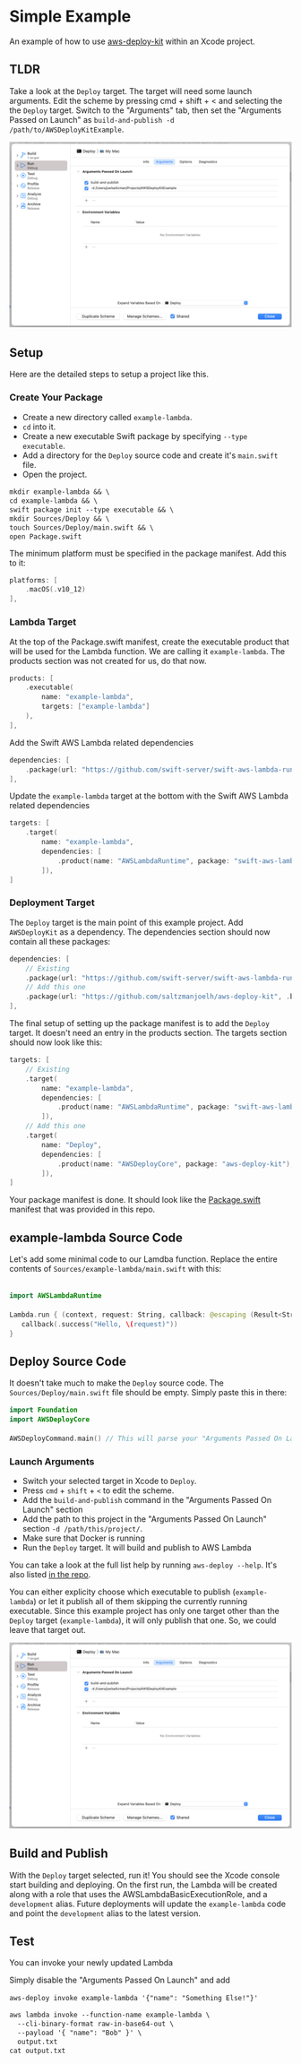 # Simple Example

An example of how to use [aws-deploy-kit](https://github.com/saltzmanjoelh/aws-deploy-kit) within an Xcode project.

## TLDR

Take a look at the `Deploy` target. The target will need some launch arguments. Edit the scheme by pressing cmd + shift + < and selecting the the `Deploy` target. Switch to the "Arguments" tab, then set the "Arguments Passed on Launch" as `build-and-publish -d /path/to/AWSDeployKitExample`.

![LaunchArguments](LaunchArguments.png)

## Setup
Here are the detailed steps to setup a project like this.

### Create Your Package

* Create a new directory called `example-lambda`.
* `cd` into it.
* Create a new executable Swift package by specifying `--type executable`.
* Add a directory for the `Deploy` source code and create it's `main.swift` file.
* Open the project.

```shell
mkdir example-lambda && \
cd example-lambda && \
swift package init --type executable && \
mkdir Sources/Deploy && \
touch Sources/Deploy/main.swift && \
open Package.swift
```

The minimum platform must be specified in the package manifest. Add this to it:

```swift
platforms: [
    .macOS(.v10_12)
],
```

### Lambda Target

At the top of the Package.swift manifest, create the executable product that will be used for the Lambda function. We are calling it `example-lambda`. The products section was not created for us, do that now.  

```swift
products: [
    .executable(
        name: "example-lambda",
        targets: ["example-lambda"]
    ),
],
```

Add the Swift AWS Lambda related dependencies

```swift
dependencies: [
    .package(url: "https://github.com/swift-server/swift-aws-lambda-runtime.git", .branch("main")),
],
```

Update the `example-lambda` target at the bottom with the Swift AWS Lambda related dependencies

```swift
targets: [
    .target(
        name: "example-lambda",
        dependencies: [
            .product(name: "AWSLambdaRuntime", package: "swift-aws-lambda-runtime"),
        ]),
]
```

### Deployment Target

The `Deploy` target is the main point of this example project. Add `AWSDeployKit` as a dependency. The dependencies section should now contain all these packages:

```swift
dependencies: [
    // Existing
    .package(url: "https://github.com/swift-server/swift-aws-lambda-runtime.git", .branch("main")),
    // Add this one
    .package(url: "https://github.com/saltzmanjoelh/aws-deploy-kit", .branch("main")),
],
```

The final setup of setting up the package manifest is to add the `Deploy` target. It doesn't need an entry in the products section. The targets section should now look like this:

```swift
targets: [
    // Existing
    .target(
        name: "example-lambda",
        dependencies: [
            .product(name: "AWSLambdaRuntime", package: "swift-aws-lambda-runtime"),
        ]),
    // Add this one
    .target(
        name: "Deploy",
        dependencies: [
            .product(name: "AWSDeployCore", package: "aws-deploy-kit"),
        ]),
]
```

Your package manifest is done. It should look like the [Package.swift](Package.swift) manifest that was provided in this repo. 

## example-lambda Source Code

Let's add some minimal code to our Lamdba function. Replace the entire contents of `Sources/example-lambda/main.swift` with this:

```swift

import AWSLambdaRuntime

Lambda.run { (context, request: String, callback: @escaping (Result<String, Error>) -> Void) in
   callback(.success("Hello, \(request)"))
}
 ```

 ## Deploy Source Code
 
 It doesn't take much to make the `Deploy` source code. The `Sources/Deploy/main.swift` file should be empty. Simply paste this in there:

 ```swift
 import Foundation
 import AWSDeployCore

 AWSDeployCommand.main() // This will parse your "Arguments Passed On Launch" in the Edit Scheme window

```

### Launch Arguments

* Switch your selected target in Xcode to `Deploy`.
* Press `cmd` + `shift` + `<` to edit the scheme.
* Add the `build-and-publish` command in the "Arguments Passed On Launch" section
* Add the path to this project in the "Arguments Passed On Launch" section `-d /path/this/project/`. 
* Make sure that Docker is running
* Run the `Deploy` target. It will build and publish to AWS Lambda


You can take a look at the full list help by running `aws-deploy --help`. It's also listed [in the repo](https://github.com/saltzmanjoelh/aws-deploy-kit/blob/main/README.md).

You can either explicity choose which executable to publish (`example-lambda`) or let it publish all of them skipping the currently running executable. Since this example project has only one target other than the `Deploy` target (`example-lambda`), it will only publish that one. So, we could leave that target out.

![LaunchArguments](LaunchArguments.png)

## Build and Publish

With the `Deploy` target selected, run it! You should see the Xcode console start building and deploying. On the first run, the Lambda will be created along with a role that uses the AWSLambdaBasicExecutionRole, and a `development` alias. Future deployments will update the `example-lambda` code and point the `development` alias to the latest version.


## Test

You can invoke your newly updated Lambda

Simply disable the "Arguments Passed On Launch" and add

`aws-deploy invoke example-lambda '{"name": "Something Else!"}'`

```shell
aws lambda invoke --function-name example-lambda \
  --cli-binary-format raw-in-base64-out \
  --payload '{ "name": "Bob" }' \
  output.txt
cat output.txt
```

